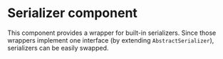 
Serializer component
====================

This component provides a wrapper for built-in serializers. Since those wrappers implement one interface (by extending `AbstractSerializer`), serializers can be easily swapped.